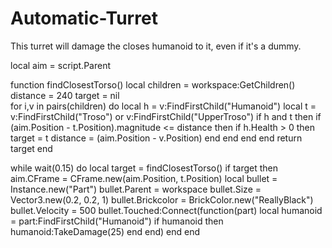 # Automatic-Turret
This turret will damage the closes humanoid to it, even if it's a dummy.

local aim = script.Parent

function findClosestTorso()
    local children = workspace:GetChildren()
    distance = 240
    target = nil    
    for i,v in pairs(children) do
        local h = v:FindFirstChild("Humanoid")
        local t = v:FindFirstChild("Troso") or v:FindFirstChild("UpperTroso")
        if h and t then
            if (aim.Position - t.Position).magnitude <= distance then
                if h.Health > 0 then
                    target = t
                    distance = (aim.Position - v.Position)
                end
            end
        end
    end
		return target
end

while wait(0.15) do
		local target = findClosestTorso()
		if target then
				aim.CFrame = CFrame.new(aim.Position, t.Position)
				local bullet = Instance.new("Part")
					bullet.Parent = workspace
					bullet.Size = Vector3.new(0.2, 0.2, 1)
					bullet.Brickcolor = BrickColor.new("ReallyBlack")
					bullet.Velocity = 500
				bullet.Touched:Connect(function(part)
						local humanoid = part:FindFirstChild("Humanoid")
						if humanoid then
								humanoid:TakeDamage(25)
						end
				end)
		end
end
